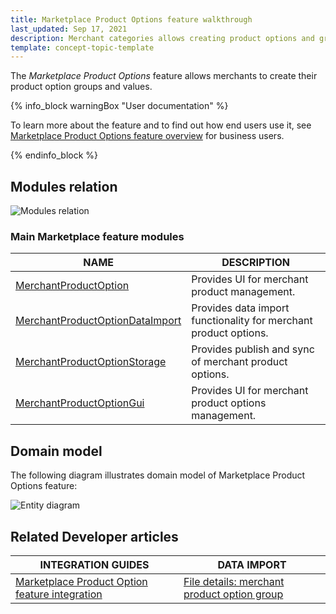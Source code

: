```yaml
---
title: Marketplace Product Options feature walkthrough
last_updated: Sep 17, 2021
description: Merchant categories allows creating product options and groups.
template: concept-topic-template
---
```


The *Marketplace Product Options* feature allows merchants to create their product option groups and values.

{% info_block warningBox "User documentation" %}

To learn more about the feature and to find out how end users use it, see [Marketplace Product Options feature overview](/docs/marketplace/user/features/{{page.version}}/marketplace-product-options-feature-overview.html) for business users.

{% endinfo_block %}

## Modules relation

![Modules relation](https://confluence-connect.gliffy.net/embed/image/d8882366-b2dd-4d6c-b401-01db47a00481.png?utm_medium=live&utm_source=custom)

### Main Marketplace feature modules

| NAME | DESCRIPTION | 
| --- | --- |
| [MerchantProductOption](https://github.com/spryker/merchant-product-option) | Provides UI for merchant product management. |
| [MerchantProductOptionDataImport](https://github.com/spryker/merchant-product-option-data-import) | Provides data import functionality for merchant product options. |
| [MerchantProductOptionStorage](https://github.com/spryker/merchant-product-option-storage) | Provides publish and sync of merchant product options. |
| [MerchantProductOptionGui](https://github.com/spryker/merchant-product-option-gui) | Provides UI for merchant product options management. |

## Domain model

The following diagram illustrates domain model of Marketplace Product Options feature:

![Entity diagram](https://confluence-connect.gliffy.net/embed/image/90a0e5bc-a0d9-4cb2-a215-c5d08a786115.png?utm_medium=live&utm_source=custom)

## Related Developer articles

| INTEGRATION GUIDES | DATA IMPORT |
| ---- | --- |
| [Marketplace Product Option feature integration](/docs/marketplace/dev/feature-integration-guides/{{page.version}}/marketplace-product-option-feature-integration.html) | [File details: merchant product option group](/docs/marketplace/dev/data-import/{{page.version}}/file-details-merchant-product-option-group.csv.html) |
